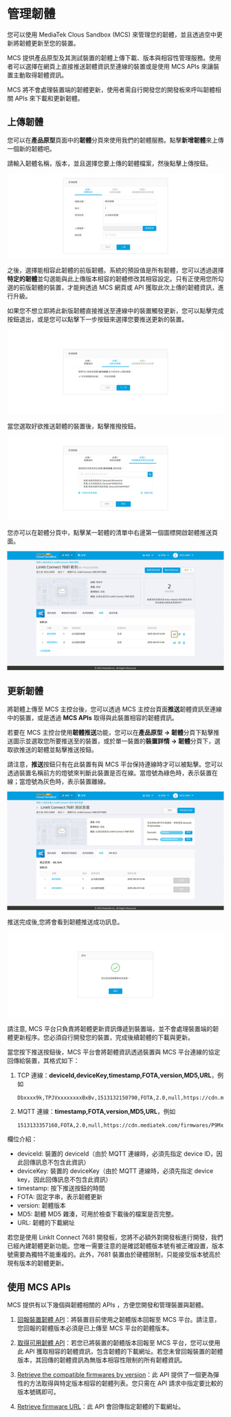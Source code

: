 # 管理韌體

您可以使用 MediaTek Clous Sandbox (MCS) 來管理您的韌體，並且透過空中更新將韌體更新至您的裝置。

MCS 提供產品原型及其測試裝置的韌體上傳下載、版本與相容性管理服務。使用者可以選擇在網頁上直接推送韌體資訊至連線的裝置或是使用 MCS APIs 來讓裝置主動取得韌體資訊。

MCS 將不會處理裝置端的韌體更新，使用者需自行開發您的開發板來呼叫韌體相關 APIs 來下載和更新韌體。


## 上傳韌體

您可以在**產品原型**頁面中的**韌體**分頁來使用我們的韌體服務。點擊**新增韌體**來上傳一個新的韌體吧。


請輸入韌體名稱，版本，並且選擇您要上傳的韌體檔案，然後點擊上傳按鈕。

![](../images/Firmware/img_firmware_01.png)

之後，選擇能相容此韌體的前版韌體。系統的預設值是所有韌體，您可以透過選擇**特定的韌體**並勾選能與此上傳版本相容的韌體修改其相容設定。只有正使用您所勾選的前版韌體的裝置，才能夠透過 MCS 網頁或 API 獲取此次上傳的韌體資訊，進行升級。

如果您不想立即將此新版韌體直接推送至連線中的裝置觸發更新，您可以點擊完成按鈕退出，或是您可以點擊下一步按鈕來選擇您要推送更新的裝置。

![](../images/Firmware/img_firmware_02.png)

當您選取好欲推送韌體的裝置後，點擊推撥按鈕。

![](../images/Firmware/img_firmware_03.png)

您亦可以在韌體分頁中，點擊某一韌體的清單中右邊第一個圖標開啟韌體推送頁面。

![](../images/Firmware/img_firmware_04.png)


## 更新韌體

將韌體上傳至 MCS 主控台後，您可以透過 MCS 主控台頁面**推送**韌體資訊至連線中的裝置，或是透過 **MCS APIs** 取得與此裝置相容的韌體資訊。

若要在 MCS 主控台使用**韌體推送**功能，您可以在**產品原型 -> 韌體**分頁下點擊推送圖示並選取您所要推送至的裝置，或於單一裝置的**裝置詳情 -> 韌體**分頁下，選取欲推送的韌體並點擊推送按鈕。

請注意，**推送**按鈕只有在此裝置有與 MCS 平台保持連線時才可以被點擊。您可以透過裝置名稱前方的燈號來判斷此裝置是否在線。當燈號為綠色時，表示裝置在線；當燈號為灰色時，表示裝置離線。


![](../images/Firmware/img_firmware_05.png)

推送完成後,您將會看到韌體推送成功訊息。

![](../images/Firmware/img_firmware_06.png)

請注意, MCS 平台只負責將韌體更新資訊傳遞到裝置端，並不會處理裝置端的韌體更新程序。您必須自行開發您的裝置，完成後續韌體的下載與更新。

當您按下推送按鈕後，MCS 平台會將韌體資訊透過裝置與 MCS 平台連線的協定回傳給裝置，其格式如下：

1. TCP 連線：**deviceId,deviceKey,timestamp,FOTA,version,MD5,URL**，例如
	
	```
	Dbxxxx9k,TPJVxxxxxxxxBxBv,1513132150790,FOTA,2.0,null,https://cdn.mediatek.com/firmwares/P9MxxxxxxbTK/6a94dxxxxxxxxxxxxxxxxxxxx61f5df/a.bin
	```
2. MQTT 連線：**timestamp,FOTA,version,MD5,URL**，例如

	```
	1513133357160,FOTA,2.0,null,https://cdn.mediatek.com/firmwares/P9MxxxxxxbTK/6a94dxxxxxxxxxxxxxxxxxxxx61f5df/a.bin	
	```
欄位介紹：

* deviceId: 裝置的 deviceId（由於 MQTT 連線時，必須先指定 device ID，因此回傳訊息不包含此資訊）
* deviceKey: 裝置的 deviceKey（由於 MQTT 連線時，必須先指定 device key，因此回傳訊息不包含此資訊）
* timestamp: 按下推送按鈕的時間
* FOTA: 固定字串，表示韌體更新
* version: 韌體版本
* MD5: 韌體 MD5 雜湊，可用於檢查下載後的檔案是否完整。
* URL: 韌體的下載網址

若您是使用 LinkIt Connect 7681 開發板，您將不必額外對開發板進行開發，我們已經內建韌體更新功能。您唯一需要注意的是確認韌體版本號有被正確設置，版本號需要為獨特不能重複的。此外，7681 裝置由於硬體限制，只能接受版本號高於現有版本的韌體更新。


## 使用 MCS APIs

MCS 提供有以下幾個與韌體相關的 APIs ，方便您開發和管理裝置與韌體。

1. [回報裝置韌體 API](https://mcs.mediatek.com/resources/zh-TW/latest/api_references/#回報裝置韌體版本)：將裝置目前使用之韌體版本回報至 MCS 平台。請注意，您回報的韌體版本必須是已上傳至 MCS 平台的韌體版本。
2. [取得可用韌體 API](https://mcs.mediatek.com/resources/zh-TW/latest/api_references/#取得與此裝置相容的韌體列表)：若您已將裝置的韌體版本回報至 MCS 平台，您可以使用此 API 獲取相容的韌體資訊，包含韌體的下載網址。若您未曾回報裝置的韌體版本，其回傳的韌體資訊為無版本相容性限制的所有韌體資訊。

3. [Retrieve the compatible firmwares by version](https://mcs.mediatek.com/resources/zh-TW/latest/api_references/#取得與特定版本相容的韌體列表)：此 API 提供了一個更為彈性的方法取得與特定版本相容的韌體列表。您只需在 API 請求中指定要比較的版本號碼即可。

4. [Retrieve firmware URL](https://mcs.mediatek.com/resources/zh-TW/latest/api_references/#取得韌體下載網址)：此 API 會回傳指定韌體的下載網址。